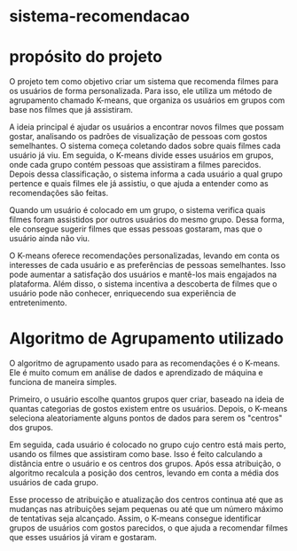 # sistema-recomendacao

# propósito do projeto
O projeto tem como objetivo criar um sistema que recomenda filmes para os usuários de forma personalizada. Para isso, ele utiliza um método de agrupamento chamado K-means, que organiza os usuários em grupos com base nos filmes que já assistiram.

A ideia principal é ajudar os usuários a encontrar novos filmes que possam gostar, analisando os padrões de visualização de pessoas com gostos semelhantes. O sistema começa coletando dados sobre quais filmes cada usuário já viu. Em seguida, o K-means divide esses usuários em grupos, onde cada grupo contém pessoas que assistiram a filmes parecidos. Depois dessa classificação, o sistema informa a cada usuário a qual grupo pertence e quais filmes ele já assistiu, o que ajuda a entender como as recomendações são feitas.

Quando um usuário é colocado em um grupo, o sistema verifica quais filmes foram assistidos por outros usuários do mesmo grupo. Dessa forma, ele consegue sugerir filmes que essas pessoas gostaram, mas que o usuário ainda não viu.

O K-means oferece recomendações personalizadas, levando em conta os interesses de cada usuário e as preferências de pessoas semelhantes. Isso pode aumentar a satisfação dos usuários e mantê-los mais engajados na plataforma. Além disso, o sistema incentiva a descoberta de filmes que o usuário pode não conhecer, enriquecendo sua experiência de entretenimento.

# Algoritmo de Agrupamento utilizado 
O algoritmo de agrupamento usado para as recomendações é o K-means. Ele é muito comum em análise de dados e aprendizado de máquina e funciona de maneira simples.

Primeiro, o usuário escolhe quantos grupos quer criar, baseado na ideia de quantas categorias de gostos existem entre os usuários. Depois, o K-means seleciona aleatoriamente alguns pontos de dados para serem os "centros" dos grupos.

Em seguida, cada usuário é colocado no grupo cujo centro está mais perto, usando os filmes que assistiram como base. Isso é feito calculando a distância entre o usuário e os centros dos grupos. Após essa atribuição, o algoritmo recalcula a posição dos centros, levando em conta a média dos usuários de cada grupo.

Esse processo de atribuição e atualização dos centros continua até que as mudanças nas atribuições sejam pequenas ou até que um número máximo de tentativas seja alcançado. Assim, o K-means consegue identificar grupos de usuários com gostos parecidos, o que ajuda a recomendar filmes que esses usuários já viram e gostaram.